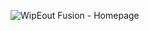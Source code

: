 ![WipEout Fusion - Homepage](https://user-images.githubusercontent.com/62298614/111378551-424b7f00-86a2-11eb-9382-f3e86cb8fb5a.png)
